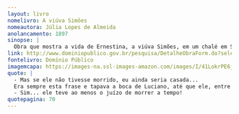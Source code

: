 ```yaml
---
layout: livro
nomelivro: A viúva Simões
nomeautora: Júlia Lopes de Almeida
anolancamento: 1897
sinopse: |
  Obra que mostra a vida de Ernestina, a viúva Simões, em um chalé em Santa Tereza após a morte do marido. Nesta ficção, descubra a história de uma mulher que transgrediu os valores a imagem da mulher do século XIX. 
link: http://www.dominiopublico.gov.br/pesquisa/DetalheObraForm.do?select_action=&co_obra=7553
fontelivro: Domínio Público
imagemcapa: https://images-na.ssl-images-amazon.com/images/I/41LokrPE6jL._SX311_BO1,204,203,200_.jpg
quote: |
  - Mas se ele não tivesse morrido, eu ainda seria casada...
  Era sempre esta frase e tapava a boca de Luciano, até que ele, entre risonho e agastado, concluía:
  - Sim... ele teve ao menos o juízo de morrer a tempo!
quotepagina: 70
---
```

